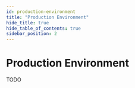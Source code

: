 ```yaml
---
id: production-environment
title: "Production Environment"
hide_title: true
hide_table_of_contents: true
sidebar_position: 2
---
```


# Production Environment

TODO

